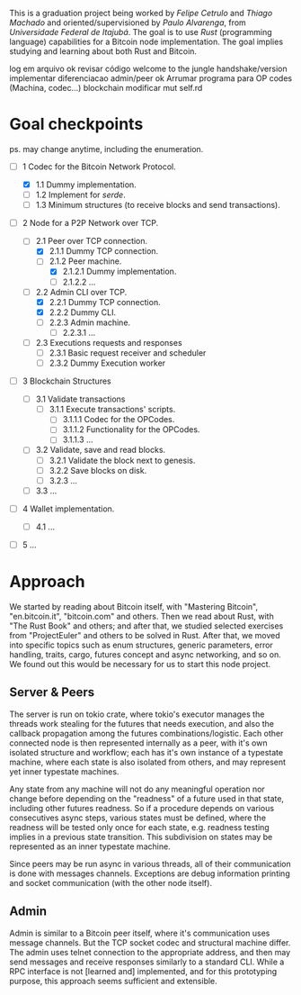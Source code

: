 This is a graduation project being worked by *Felipe Cetrulo* and *Thiago Machado* and oriented/supervisioned by *Paulo Alvarenga*, from *Universidade Federal de Itajubá*. The goal is to use *Rust* (programming language) capabilities for a Bitcoin node implementation. The goal implies studying and learning about both Rust and Bitcoin.


log em arquivo ok
revisar código
welcome to the jungle
handshake/version
implementar diferenciacao admin/peer ok
Arrumar programa para OP codes (Machina, codec...)
blockchain
modificar mut self.rd




# Goal checkpoints
ps. may change anytime, including the enumeration.

- [ ] 1 Codec for the Bitcoin Network Protocol.
    - [x] 1.1 Dummy implementation.
    - [ ] 1.2 Implement for *serde*.
    - [ ] 1.3 Minimum structures (to receive blocks and send transactions).
- [ ] 2 Node for a P2P Network over TCP.
    - [ ] 2.1 Peer over TCP connection.
        - [x] 2.1.1 Dummy TCP connection.
        - [ ] 2.1.2 Peer machine.
            - [x] 2.1.2.1 Dummy implementation.
            - [ ] 2.1.2.2 ...
    - [ ] 2.2 Admin CLI over TCP.
        - [x] 2.2.1 Dummy TCP connection.
        - [x] 2.2.2 Dummy CLI.
        - [ ] 2.2.3 Admin machine.
            - [ ] 2.2.3.1 ...
    - [ ] 2.3 Executions requests and responses
        - [ ] 2.3.1 Basic request receiver and scheduler
        - [ ] 2.3.2 Dummy Execution worker
- [ ] 3 Blockchain Structures
    - [ ] 3.1 Validate transactions
        - [ ] 3.1.1 Execute transactions' scripts.
            - [ ] 3.1.1.1 Codec for the OPCodes.
            - [ ] 3.1.1.2 Functionality for the OPCodes.
            - [ ] 3.1.1.3 ...
    - [ ] 3.2 Validate, save and read blocks.
        - [ ] 3.2.1 Validate the block next to genesis.
        - [ ] 3.2.2 Save blocks on disk.
        - [ ] 3.2.3 ...
    - [ ] 3.3 ...
- [ ] 4 Wallet implementation.
    - [ ] 4.1 ...
- [ ] 5 ...


# Approach

We started by reading about Bitcoin itself, with "Mastering Bitcoin", "en.bitcoin.it", "bitcoin.com" and others. Then we read about Rust, with "The Rust Book" and others; and after that, we studied selected exercises from "ProjectEuler" and others to be solved in Rust. After that, we moved into specific topics such as enum structures, generic parameters, error handling, traits, cargo, futures concept and async networking, and so on. We found out this would be necessary for us to start this node project.

## Server & Peers

The server is run on tokio crate, where tokio's executor manages the threads work stealing for the futures that needs execution, and also the callback propagation among the futures combinations/logistic. Each other connected node is then represented internally as a peer, with it's own isolated structure and workflow; each has it's own instance of a typestate machine, where each state is also isolated from others, and may represent yet inner typestate machines.

Any state from any machine will not do any meaningful operation nor change before depending on the "readness" of a future used in that state, including other futures readness. So if a procedure depends on various consecutives async steps, various states must be defined, where the readness will be tested only once for each state, e.g. readness testing implies in a previous state transition. This subdivision on states may be represented as an inner typestate machine.

Since peers may be run async in various threads, all of their communication is done with messages channels. Exceptions are debug information printing and socket communication (with the other node itself).

## Admin

Admin is similar to a Bitcoin peer itself, where it's communication uses message channels. But the TCP socket codec and structural machine differ. The admin uses telnet connection to the appropriate address, and then may send messages and receive responses similarly to a standard CLI. While a RPC interface is not [learned and] implemented, and for this prototyping purpose, this approach seems sufficient and extensible.















